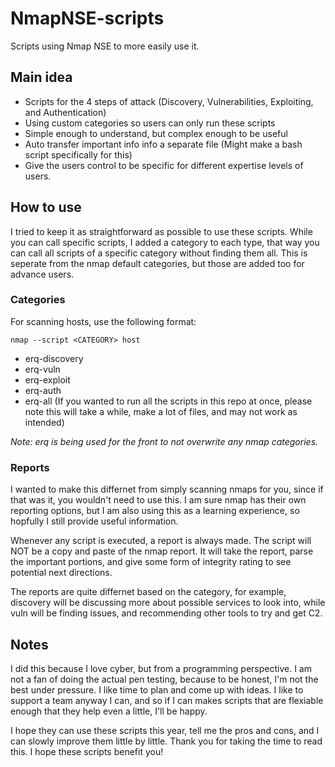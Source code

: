 # NmapNSE-scripts
Scripts using Nmap NSE to more easily use it.

## Main idea
- Scripts for the 4 steps of attack (Discovery, Vulnerabilities, Exploiting, and Authentication)
- Using custom categories so users can only run these scripts 
- Simple enough to understand, but complex enough to be useful 
- Auto transfer important info info a separate file (Might make a bash script specifically for this)
- Give the users control to be specific for different expertise levels of users. 
## How to use
I tried to keep it as straightforward as possible to use these scripts. While you can call specific scripts, I added a category to each type, that way you can call all scripts of a specific category without finding them all. This is seperate from the nmap default categories, but those are added too for advance users.
### Categories 
For scanning hosts, use the following format:

`nmap --script <CATEGORY> host`
- erq-discovery
- erq-vuln
- erq-exploit
- erq-auth
- erq-all (If you wanted to run all the scripts in this repo at once, please note this will take a while, make a lot of files, and may not work as intended)

_Note: erq is being used for the front to not overwrite any nmap categories._
### Reports
I wanted to make this differnet from simply scanning nmaps for you, since if that was it, you wouldn't need to use this. I am sure nmap has their own reporting options, but I am also using this as a learning experience, so hopfully I still provide useful information. 

Whenever any script is executed, a report is always made. The script will NOT be a copy and paste of the nmap report. It will take the report, parse the important portions, and give some form of integrity rating to see potential next directions. 

The reports are quite differnet based on the category, for example, discovery will be discussing more about possible services to look into, while vuln will be finding issues, and recommending other tools to try and get C2.
## Notes
I did this because I love cyber, but from a programming perspective. I am not a fan of doing the actual pen testing, because to be honest, I'm not the best under pressure. I like time to plan and come up with ideas. I like to support a team anyway I can, and so if I can makes scripts that are flexiable enough that they help even a little, I'll be happy. 

I hope they can use these scripts this year, tell me the pros and cons, and I can slowly improve them little by little. Thank you for taking the time to read this. I hope these scripts benefit you!
